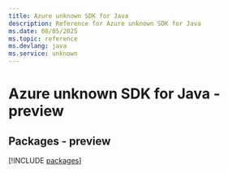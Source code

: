 ```yaml
---
title: Azure unknown SDK for Java
description: Reference for Azure unknown SDK for Java
ms.date: 08/05/2025
ms.topic: reference
ms.devlang: java
ms.service: unknown
---
```

# Azure unknown SDK for Java - preview
## Packages - preview
[!INCLUDE [packages](unknown-index.md)]